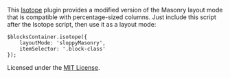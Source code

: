 This [Isotope](http://isotope.metafizzy.co/) plugin provides a modified version of the Masonry layout mode that is compatible with percentage-sized columns.
Just include this script after the Isotope script, then use it as a layout mode:

```
$blocksContainer.isotope({
    layoutMode: 'sloppyMasonry',
	itemSelector: '.block-class'
});
```

Licensed under the [MIT License](http://opensource.org/licenses/MIT).